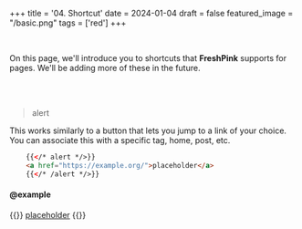 +++
title = '04. Shortcut'
date = 2024-01-04
draft = false
featured_image = "/basic.png"
tags = ['red']
+++

<br>

On this page, we'll introduce you to shortcuts that **FreshPink** supports for pages. We'll be adding more of these in the future.

<br>
<br>

> alert

This works similarly to a button that lets you jump to a link of your choice. You can associate this with a specific tag, home, post, etc.

``` html
	{{</* alert */>}}
	<a href="https://example.org/">placeholder</a>
	{{</* /alert */>}}
```
#### @example
{{<alert>}}
<a href="https://example.org/">placeholder</a>
{{</alert>}}


<br>
<br>
